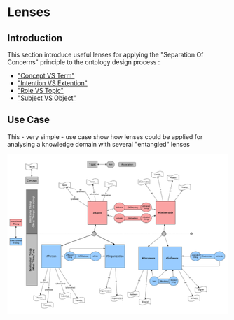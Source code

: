 Lenses
==

Introduction
-
This section introduce useful lenses for applying the "Separation Of Concerns" principle to the ontology design process : 
 * <a href="https://github.com/iPlumb3r/Dicho-Scope/tree/master/Lenses/0_Concept_VS_Term">"Concept VS Term"</a>
 * <a href="https://github.com/iPlumb3r/Dicho-Scope/tree/master/Lenses/1_Intention_VS_Extension">"Intention VS Extention"</a>
 * <a href="https://github.com/iPlumb3r/Dicho-Scope/tree/master/Lenses/2_Role_VS_Topic">"Role VS Topic"</a>
 * <a href="https://github.com/iPlumb3r/Dicho-Scope/tree/master/Lenses/3_Subject_VS_Object">"Subject VS Object"</a>
 
Use Case
-
This - very simple - use case show how lenses could be applied for analysing a knowledge domain with several "entangled" lenses

![Use Case](https://github.com/iPlumb3r/Dicho-Scope/blob/master/images/MixingSeveralDichotomies.png)
